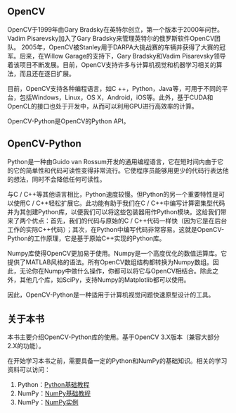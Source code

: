 ## OpenCV

OpenCV于1999年由Gary Bradsky在英特尔创立，第一个版本于2000年问世。Vadim Pisarevsky加入了Gary Bradsky来管理英特尔的俄罗斯软件OpenCV团队。 2005年，OpenCV被Stanley用于DARPA大挑战赛的车辆并获得了大赛的冠军。后来，在Willow Garage的支持下，Gary Bradsky和Vadim Pisarevsky领导着该项目不断发展。目前，OpenCV支持许多与计算机视觉和机器学习相关的算法，而且还在逐日扩展。


目前，OpenCV支持各种编程语言，如C ++，Python，Java等，可用于不同的平台，包括Windows，Linux，OS X，Android，iOS等。此外，基于CUDA和OpenCL的接口也处于开发中，从而可以利用GPU进行高效率的计算。


OpenCV-Python是OpenCV的Python API。


## OpenCV-Python

Python是一种由Guido van Rossum开发的通用编程语言，它在短时间内由于它的它的简单性和代码可读性变得非常流行。它使程序员能够用更少的代码行表达他的想法，同时不会降低任何可读性。


与C / C++等其他语言相比，Python速度较慢。但Python的另一个重要特性是可以使用C / C++轻松扩展它。此功能有助于我们在C / C++中编写计算密集型代码并为其创建Python库，以便我们可以将这些包装器用作Python模块。这给我们带来了两个优点：首先，我们的代码与原始的C / C++代码一样快（因为它是在后台工作的实际C++代码）；其次，在Python中编写代码非常容易。这就是OpenCV-Python的工作原理，它是基于原始C++实现的Python库。

Numpy库使得OpenCV更加易于使用。Numpy是一个高度优化的数值运算库。它提供了MATLAB风格的语法。所有OpenCV数组结构都转换为Numpy数组。因此，无论你在Numpy中做什么操作，你都可以将它与OpenCV相结合。除此之外，其他几个库，如SciPy，支持Numpy的Matplotlib都可以使用。

因此，OpenCV-Python是一种适用于计算机视觉问题快速原型设计的工具。


## 关于本书

本书主要介绍OpenCV-Python库的使用。基于OpenCV 3.X版本（兼容大部分2.X的功能）。

在开始学习本书之前，需要具备一定的Python和NumPy的基础知识。相关的学习资料可以访问：

1. Python：[Python基础教程](http://swaroopch.com/notes/python/)
2. NumPy：[NumPy基础教程](http://wiki.scipy.org/Tentative_NumPy_Tutorial)
3. NumPy：[NumPy实例](http://wiki.scipy.org/Numpy_Example_List)

